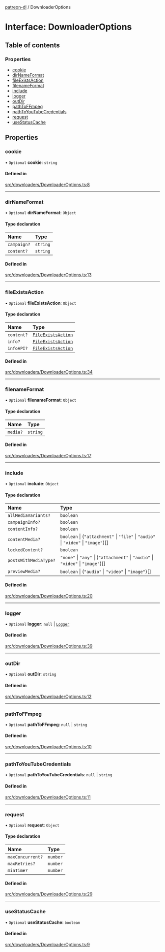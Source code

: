[patreon-dl](../README.md) / DownloaderOptions

# Interface: DownloaderOptions

## Table of contents

### Properties

- [cookie](DownloaderOptions.md#cookie)
- [dirNameFormat](DownloaderOptions.md#dirnameformat)
- [fileExistsAction](DownloaderOptions.md#fileexistsaction)
- [filenameFormat](DownloaderOptions.md#filenameformat)
- [include](DownloaderOptions.md#include)
- [logger](DownloaderOptions.md#logger)
- [outDir](DownloaderOptions.md#outdir)
- [pathToFFmpeg](DownloaderOptions.md#pathtoffmpeg)
- [pathToYouTubeCredentials](DownloaderOptions.md#pathtoyoutubecredentials)
- [request](DownloaderOptions.md#request)
- [useStatusCache](DownloaderOptions.md#usestatuscache)

## Properties

### cookie

• `Optional` **cookie**: `string`

#### Defined in

[src/downloaders/DownloaderOptions.ts:8](https://github.com/patrickkfkan/patreon-dl/blob/980a638/src/downloaders/DownloaderOptions.ts#L8)

___

### dirNameFormat

• `Optional` **dirNameFormat**: `Object`

#### Type declaration

| Name | Type |
| :------ | :------ |
| `campaign?` | `string` |
| `content?` | `string` |

#### Defined in

[src/downloaders/DownloaderOptions.ts:13](https://github.com/patrickkfkan/patreon-dl/blob/980a638/src/downloaders/DownloaderOptions.ts#L13)

___

### fileExistsAction

• `Optional` **fileExistsAction**: `Object`

#### Type declaration

| Name | Type |
| :------ | :------ |
| `content?` | [`FileExistsAction`](../README.md#fileexistsaction) |
| `info?` | [`FileExistsAction`](../README.md#fileexistsaction) |
| `infoAPI?` | [`FileExistsAction`](../README.md#fileexistsaction) |

#### Defined in

[src/downloaders/DownloaderOptions.ts:34](https://github.com/patrickkfkan/patreon-dl/blob/980a638/src/downloaders/DownloaderOptions.ts#L34)

___

### filenameFormat

• `Optional` **filenameFormat**: `Object`

#### Type declaration

| Name | Type |
| :------ | :------ |
| `media?` | `string` |

#### Defined in

[src/downloaders/DownloaderOptions.ts:17](https://github.com/patrickkfkan/patreon-dl/blob/980a638/src/downloaders/DownloaderOptions.ts#L17)

___

### include

• `Optional` **include**: `Object`

#### Type declaration

| Name | Type |
| :------ | :------ |
| `allMediaVariants?` | `boolean` |
| `campaignInfo?` | `boolean` |
| `contentInfo?` | `boolean` |
| `contentMedia?` | `boolean` \| (``"attachment"`` \| ``"file"`` \| ``"audio"`` \| ``"video"`` \| ``"image"``)[] |
| `lockedContent?` | `boolean` |
| `postsWithMediaType?` | ``"none"`` \| ``"any"`` \| (``"attachment"`` \| ``"audio"`` \| ``"video"`` \| ``"image"``)[] |
| `previewMedia?` | `boolean` \| (``"audio"`` \| ``"video"`` \| ``"image"``)[] |

#### Defined in

[src/downloaders/DownloaderOptions.ts:20](https://github.com/patrickkfkan/patreon-dl/blob/980a638/src/downloaders/DownloaderOptions.ts#L20)

___

### logger

• `Optional` **logger**: ``null`` \| [`Logger`](../classes/Logger.md)

#### Defined in

[src/downloaders/DownloaderOptions.ts:39](https://github.com/patrickkfkan/patreon-dl/blob/980a638/src/downloaders/DownloaderOptions.ts#L39)

___

### outDir

• `Optional` **outDir**: `string`

#### Defined in

[src/downloaders/DownloaderOptions.ts:12](https://github.com/patrickkfkan/patreon-dl/blob/980a638/src/downloaders/DownloaderOptions.ts#L12)

___

### pathToFFmpeg

• `Optional` **pathToFFmpeg**: ``null`` \| `string`

#### Defined in

[src/downloaders/DownloaderOptions.ts:10](https://github.com/patrickkfkan/patreon-dl/blob/980a638/src/downloaders/DownloaderOptions.ts#L10)

___

### pathToYouTubeCredentials

• `Optional` **pathToYouTubeCredentials**: ``null`` \| `string`

#### Defined in

[src/downloaders/DownloaderOptions.ts:11](https://github.com/patrickkfkan/patreon-dl/blob/980a638/src/downloaders/DownloaderOptions.ts#L11)

___

### request

• `Optional` **request**: `Object`

#### Type declaration

| Name | Type |
| :------ | :------ |
| `maxConcurrent?` | `number` |
| `maxRetries?` | `number` |
| `minTime?` | `number` |

#### Defined in

[src/downloaders/DownloaderOptions.ts:29](https://github.com/patrickkfkan/patreon-dl/blob/980a638/src/downloaders/DownloaderOptions.ts#L29)

___

### useStatusCache

• `Optional` **useStatusCache**: `boolean`

#### Defined in

[src/downloaders/DownloaderOptions.ts:9](https://github.com/patrickkfkan/patreon-dl/blob/980a638/src/downloaders/DownloaderOptions.ts#L9)
